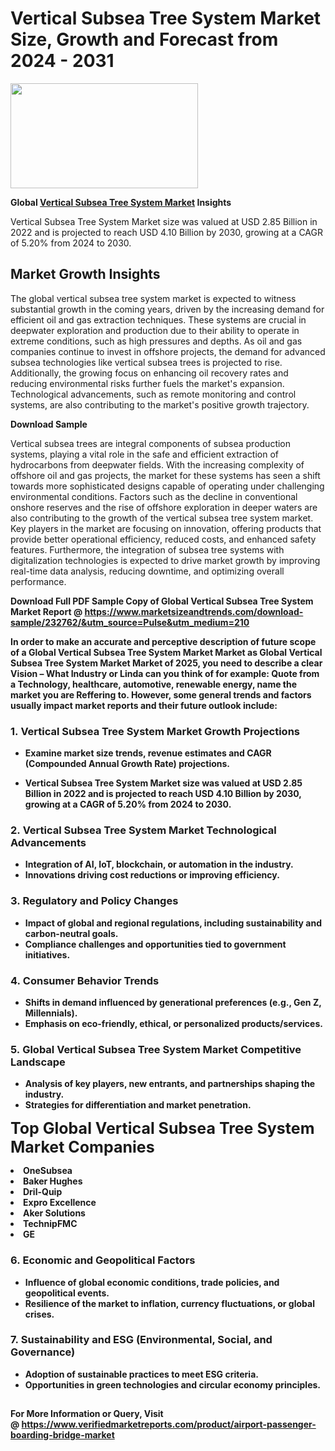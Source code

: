 <H1>Vertical Subsea Tree System Market Size, Growth and Forecast from 2024 - 2031</H1><img class="aligncenter size-medium wp-image-584254" src="https://thirdeyenews.in/wp-content/uploads/2024/09/Global-Market-Research-300x168.jpeg" alt="" width="300" height="168" /><p><strong>Global&nbsp;<a href="https://www.marketsizeandtrends.com/download-sample/232762/&amp;utm_source=Pulse&amp;utm_medium=210">Vertical Subsea Tree System Market</a> Insights</strong></p><p>Vertical Subsea Tree System Market size was valued at USD 2.85 Billion in 2022 and is projected to reach USD 4.10 Billion by 2030, growing at a CAGR of 5.20% from 2024 to 2030.</p><p><h2>Market Growth Insights</h2> <p>The global vertical subsea tree system market is expected to witness substantial growth in the coming years, driven by the increasing demand for efficient oil and gas extraction techniques. These systems are crucial in deepwater exploration and production due to their ability to operate in extreme conditions, such as high pressures and depths. As oil and gas companies continue to invest in offshore projects, the demand for advanced subsea technologies like vertical subsea trees is projected to rise. Additionally, the growing focus on enhancing oil recovery rates and reducing environmental risks further fuels the market's expansion. Technological advancements, such as remote monitoring and control systems, are also contributing to the market's positive growth trajectory.</p> <p><strong>Download Sample</strong></p> <p>Vertical subsea trees are integral components of subsea production systems, playing a vital role in the safe and efficient extraction of hydrocarbons from deepwater fields. With the increasing complexity of offshore oil and gas projects, the market for these systems has seen a shift towards more sophisticated designs capable of operating under challenging environmental conditions. Factors such as the decline in conventional onshore reserves and the rise of offshore exploration in deeper waters are also contributing to the growth of the vertical subsea tree system market. Key players in the market are focusing on innovation, offering products that provide better operational efficiency, reduced costs, and enhanced safety features. Furthermore, the integration of subsea tree systems with digitalization technologies is expected to drive market growth by improving real-time data analysis, reducing downtime, and optimizing overall performance.</p> <p><strong></p><p><span class=""><strong>Download Full PDF Sample Copy of Global Vertical Subsea Tree System Market Report</strong> @ <a href="https://www.marketsizeandtrends.com/download-sample/232762/&amp;utm_source=Pulse&amp;utm_medium=210" target="_blank">https://www.marketsizeandtrends.com/download-sample/232762/&amp;utm_source=Pulse&amp;utm_medium=210</a></span></p><p>In order to make an accurate and perceptive description of future scope of a Global&nbsp;Vertical Subsea Tree System Market Market as Global&nbsp;Vertical Subsea Tree System Market Market of 2025, you need to describe a clear Vision &ndash; What Industry or Linda can you think of for example: Quote from a Technology, healthcare, automotive, renewable energy, name the market you are Reffering to. However, some general trends and factors usually impact market reports and their future outlook include:</p><h3>1.&nbsp;<strong>Vertical Subsea Tree System Market Growth Projections</strong></h3><ul><li>Examine market size trends, revenue estimates and CAGR (Compounded Annual Growth Rate) projections.</li><li><p>Vertical Subsea Tree System Market size was valued at USD 2.85 Billion in 2022 and is projected to reach USD 4.10 Billion by 2030, growing at a CAGR of 5.20% from 2024 to 2030.</p></li></ul><h3>2.&nbsp;<strong>Vertical Subsea Tree System Market Technological Advancements</strong></h3><ul><li>Integration of AI, IoT, blockchain, or automation in the industry.</li><li>Innovations driving cost reductions or improving efficiency.</li></ul><h3>3.&nbsp;<strong>Regulatory and Policy Changes</strong></h3><ul><li>Impact of global and regional regulations, including sustainability and carbon-neutral goals.</li><li>Compliance challenges and opportunities tied to government initiatives.</li></ul><h3>4.&nbsp;<strong>Consumer Behavior Trends</strong></h3><ul><li>Shifts in demand influenced by generational preferences (e.g., Gen Z, Millennials).</li><li>Emphasis on eco-friendly, ethical, or personalized products/services.</li></ul><h3>5.&nbsp;<strong>Global Vertical Subsea Tree System Market Competitive Landscape</strong></h3><ul><li>Analysis of key players, new entrants, and partnerships shaping the industry.</li><li>Strategies for differentiation and market penetration.</li></ul><p data-pm-slice="1 1 []"><span style="color: inherit; font-family: inherit; font-size: 25px;">Top Global Vertical Subsea Tree System Market Companies</span></p><div class="" data-test-id=""><p><li>OneSubsea</li><li> Baker Hughes</li><li> Dril-Quip</li><li> Expro Excellence</li><li> Aker Solutions</li><li> TechnipFMC</li><li> GE</li></p></div><h3>6.&nbsp;<strong>Economic and Geopolitical Factors</strong></h3><ul><li>Influence of global economic conditions, trade policies, and geopolitical events.</li><li>Resilience of the market to inflation, currency fluctuations, or global crises.</li></ul><h3>7.&nbsp;<strong>Sustainability and ESG (Environmental, Social, and Governance)</strong></h3><ul><li>Adoption of sustainable practices to meet ESG criteria.</li><li>Opportunities in green technologies and circular economy principles.</li></ul><h2><strong style="font-size: 14px;">For More Information or Query, Visit @&nbsp;</strong><a style="background-color: #ffffff; font-size: 14px;" href="https://www.marketsizeandtrends.com/report/vertical-subsea-tree-system-market/" target="_blank">https://www.verifiedmarketreports.com/product/airport-passenger-boarding-bridge-market</a></h2>
